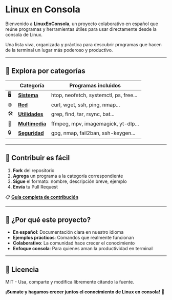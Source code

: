 # Linux en Consola

Bienvenido a **LinuxEnConsola**, un proyecto colaborativo en español que reúne programas y herramientas útiles para usar directamente desde la consola de Linux.

Una lista viva, organizada y práctica para descubrir programas que hacen de la terminal un lugar más poderoso y productivo.

---

## 📂 Explora por categorías

| | Categoría | Programas incluidos |
|---|-----------|------------|
| 🖥️ | [**Sistema**](sistema.md) | htop, neofetch, systemctl, ps, free... |
| 🌐 | [**Red**](red.md) | curl, wget, ssh, ping, nmap... |
| 🛠️ | [**Utilidades**](utilidades.md) | grep, find, tar, rsync, bat... |
| 🎵 | [**Multimedia**](multimedia.md) | ffmpeg, mpv, imagemagick, yt-dlp... |
| 🔒 | [**Seguridad**](seguridad.md) | gpg, nmap, fail2ban, ssh-keygen... |

---

## 🤝 Contribuir es fácil

1. **Fork** del repositorio
2. **Agrega** un programa a la categoría correspondiente
3. **Sigue** el formato: nombre, descripción breve, ejemplo
4. **Envía** tu Pull Request

📋 **[Guía completa de contribución](CONTRIBUTING.md)**

---

## 🎯 ¿Por qué este proyecto?

- **En español**: Documentación clara en nuestro idioma
- **Ejemplos prácticos**: Comandos que realmente funcionan  
- **Colaborativo**: La comunidad hace crecer el conocimiento
- **Enfoque consola**: Para quienes aman la productividad en terminal

---

## 📄 Licencia

MIT - Usa, comparte y modifica libremente citando la fuente.

**¡Sumate y hagamos crecer juntos el conocimiento de Linux en consola!** 🚀
